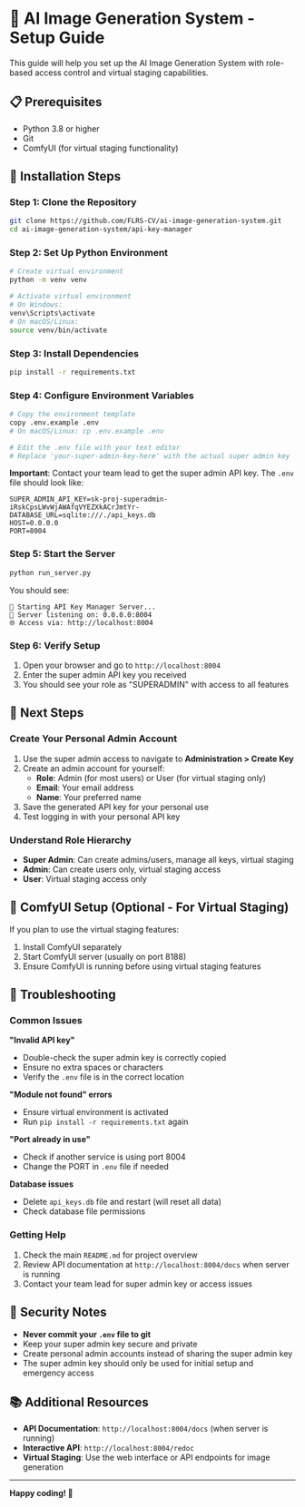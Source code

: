 # 🚀 AI Image Generation System - Setup Guide

This guide will help you set up the AI Image Generation System with role-based access control and virtual staging capabilities.

## 📋 Prerequisites

- Python 3.8 or higher
- Git
- ComfyUI (for virtual staging functionality)

## 🔧 Installation Steps

### Step 1: Clone the Repository
```bash
git clone https://github.com/FLRS-CV/ai-image-generation-system.git
cd ai-image-generation-system/api-key-manager
```

### Step 2: Set Up Python Environment
```bash
# Create virtual environment
python -m venv venv

# Activate virtual environment
# On Windows:
venv\Scripts\activate
# On macOS/Linux:
source venv/bin/activate
```

### Step 3: Install Dependencies
```bash
pip install -r requirements.txt
```

### Step 4: Configure Environment Variables
```bash
# Copy the environment template
copy .env.example .env
# On macOS/Linux: cp .env.example .env

# Edit the .env file with your text editor
# Replace 'your-super-admin-key-here' with the actual super admin key
```

**Important**: Contact your team lead to get the super admin API key. The `.env` file should look like:
```properties
SUPER_ADMIN_API_KEY=sk-proj-superadmin-iRskCpsLWvWjAWAfqVYEZXkACrJmtYr-
DATABASE_URL=sqlite:///./api_keys.db
HOST=0.0.0.0
PORT=8004
```

### Step 5: Start the Server
```bash
python run_server.py
```

You should see:
```
🚀 Starting API Key Manager Server...
📍 Server listening on: 0.0.0.0:8004
🌐 Access via: http://localhost:8004
```

### Step 6: Verify Setup
1. Open your browser and go to `http://localhost:8004`
2. Enter the super admin API key you received
3. You should see your role as "SUPERADMIN" with access to all features

## 🎯 Next Steps

### Create Your Personal Admin Account
1. Use the super admin access to navigate to **Administration > Create Key**
2. Create an admin account for yourself:
   - **Role**: Admin (for most users) or User (for virtual staging only)
   - **Email**: Your email address
   - **Name**: Your preferred name
3. Save the generated API key for your personal use
4. Test logging in with your personal API key

### Understand Role Hierarchy
- **Super Admin**: Can create admins/users, manage all keys, virtual staging
- **Admin**: Can create users only, virtual staging access
- **User**: Virtual staging access only

## 🔧 ComfyUI Setup (Optional - For Virtual Staging)

If you plan to use the virtual staging features:

1. Install ComfyUI separately
2. Start ComfyUI server (usually on port 8188)
3. Ensure ComfyUI is running before using virtual staging features

## 🐛 Troubleshooting

### Common Issues

**"Invalid API key"**
- Double-check the super admin key is correctly copied
- Ensure no extra spaces or characters
- Verify the `.env` file is in the correct location

**"Module not found" errors**
- Ensure virtual environment is activated
- Run `pip install -r requirements.txt` again

**"Port already in use"**
- Check if another service is using port 8004
- Change the PORT in `.env` file if needed

**Database issues**
- Delete `api_keys.db` file and restart (will reset all data)
- Check database file permissions

### Getting Help

1. Check the main `README.md` for project overview
2. Review API documentation at `http://localhost:8004/docs` when server is running
3. Contact your team lead for super admin key or access issues

## 🔐 Security Notes

- **Never commit your `.env` file to git**
- Keep your super admin key secure and private
- Create personal admin accounts instead of sharing the super admin key
- The super admin key should only be used for initial setup and emergency access

## 📚 Additional Resources

- **API Documentation**: `http://localhost:8004/docs` (when server is running)
- **Interactive API**: `http://localhost:8004/redoc`
- **Virtual Staging**: Use the web interface or API endpoints for image generation

---

**Happy coding! 🎉**
